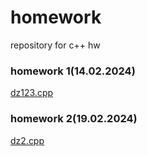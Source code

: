 # homework
repository for c++ hw  
### homework 1(14.02.2024)               
[dz123.cpp](https://github.com/xurky1/homework1/edit/main/dz123.cpp)

### homework 2(19.02.2024)
[dz2.cpp](https://github.com/xurky1/homework1/blob/main/dz2.cpp)
